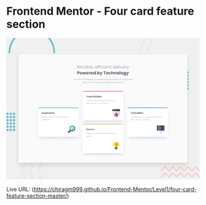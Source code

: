 # Frontend Mentor - Four card feature section

![Design preview for the Four card feature section coding challenge](./design/desktop-preview.jpg)

Live URL: (https://chiragm999.github.io/Frontend-Mentor/Level1/four-card-feature-section-master/)
